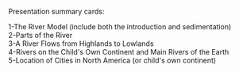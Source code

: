 Presentation summary cards:  
  
1-The River Model (include both the introduction and sedimentation)  
2-Parts of the River  
3-A River Flows from Highlands to Lowlands  
4-Rivers on the Child's Own Continent and Main Rivers of the Earth  
5-Location of Cities in North America (or child's own continent)